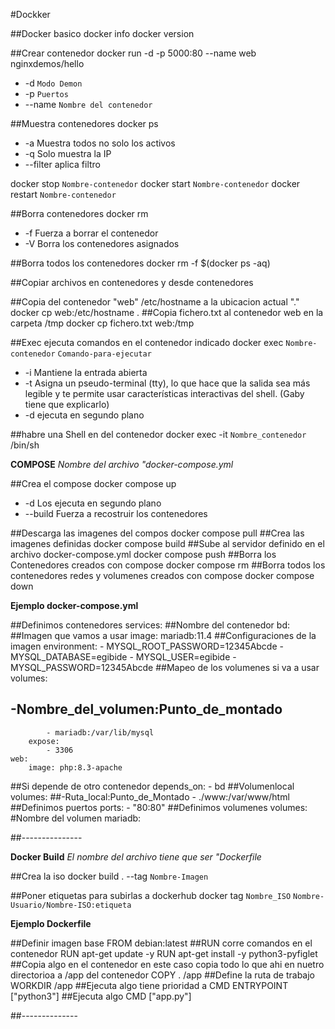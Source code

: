 #Dockker

##Docker basico
docker info
docker version

##Crear contenedor
docker run -d -p 5000:80 --name web nginxdemos/hello
- -d `Modo Demon`
- -p `Puertos`
- --name `Nombre del contenedor`

##Muestra contenedores
docker ps
- -a Muestra todos no solo los activos
- -q Solo muestra la IP
- --filter aplica filtro

docker stop `Nombre-contenedor`
docker start `Nombre-contenedor`
docker restart `Nombre-contenedor`

##Borra contenedores
docker rm
- -f Fuerza a borrar el contenedor
- -V Borra los contenedores asignados

##Borra todos los contenedores
docker rm -f $(docker ps -aq)

##Copiar archivos en contenedores y desde contenedores

##Copia del contenedor "web" /etc/hostname a la ubicacion actual "."
docker cp web:/etc/hostname .
##Copia fichero.txt al contenedor web en la carpeta /tmp
docker cp fichero.txt web:/tmp

##Exec ejecuta comandos en el contenedor indicado
docker exec `Nombre-contenedor` `Comando-para-ejecutar`
- -i Mantiene la entrada abierta
- -t Asigna un pseudo-terminal (tty), lo que hace que la salida sea más legible y te permite usar características interactivas del shell. (Gaby tiene que explicarlo)
- -d ejecuta en segundo plano

##habre una Shell en del contenedor
docker exec -it `Nombre_contenedor` /bin/sh

**COMPOSE**
*Nombre del archivo "docker-compose.yml*

##Crea el compose
docker compose up
- -d Los ejecuta en segundo plano
- --build Fuerza a recostruir los contenedores

##Descarga las imagenes del compos
docker compose pull
##Crea las imagenes definidas
docker compose build
##Sube al servidor definido en el archivo docker-compose.yml
docker compose push
##Borra los Contenedores creados con compose
docker compose rm
##Borra todos los contenedores redes y volumenes creados con compose
docker compose down

**Ejemplo docker-compose.yml**

##Definimos contenedores
services:
##Nombre del contenedor
	bd:
##Imagen que vamos a usar
		image: mariadb:11.4
##Configuraciones de la imagen
		environment:
			- MYSQL_ROOT_PASSWORD=12345Abcde
			- MYSQL_DATABASE=egibide
			- MYSQL_USER=egibide
			- MYSQL_PASSWORD=12345Abcde
##Mapeo de los volumenes si va a usar
		volumes:
## -Nombre_del_volumen:Punto_de_montado
			- mariadb:/var/lib/mysql
		expose:
			- 3306
	web:
		image: php:8.3-apache
##Si depende de otro contenedor
		depends_on:
			- bd
##Volumenlocal
		volumes:
##-Ruta_local:Punto_de_Montado
			- ./www:/var/www/html
##Definimos puertos
		ports:
			- "80:80"
##Definimos volumenes
volumes:
	#Nombre del volumen
	mariadb:

##---------------

**Docker Build**
*El nombre del archivo tiene que ser "Dockerfile*

##Crea la iso
docker build . --tag `Nombre-Imagen`

##Poner etiquetas para subirlas a dockerhub
docker tag `Nombre_ISO` `Nombre-Usuario/Nombre-ISO:etiqueta`

**Ejemplo Dockerfile**

##Definir imagen base
FROM debian:latest 
##RUN corre comandos en el contenedor
RUN apt-get update -y
RUN apt-get install -y python3-pyfiglet
##Copia algo en el contenedor en este caso copia todo lo que ahi en nuetro directorioa a /app del contenedor
COPY . /app
##Define la ruta de trabajo
WORKDIR /app
##Ejecuta algo tiene prioridad a CMD
ENTRYPOINT ["python3"]
##Ejecuta algo 
CMD ["app.py"]

##--------------
